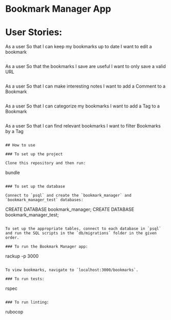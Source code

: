 # Bookmark Manager App

# User Stories:

 As a user
 So that I can keep my bookmarks up to date
 I want to edit a bookmark
 ```
 
 ```
 As a user
 So that the bookmarks I save are useful
 I want to only save a valid URL
 ```
 
 ```
 As a user
 So that I can make interesting notes
 I want to add a Comment to a Bookmark
 ```
 
 ```
 As a user
 So that I can categorize my bookmarks
 I want to add a Tag to a Bookmark
 ```
 ```
 As a user
 So that I can find relevant bookmarks
 I want to filter Bookmarks by a Tag
 ```
 
 ## How to use
 
 ### To set up the project
 
 Clone this repository and then run:
 
 ```
 bundle
 ```
 
 ### To set up the database
 
 Connect to `psql` and create the `bookmark_manager` and `bookmark_manager_test` databases:
 
 ```
 CREATE DATABASE bookmark_manager;
 CREATE DATABASE bookmark_manager_test;
 ```
 
 To set up the appropriate tables, connect to each database in `psql` and run the SQL scripts in the `db/migrations` folder in the given order.
 
 ### To run the Bookmark Manager app:
 
 ```
 rackup -p 3000
 ```
 
 To view bookmarks, navigate to `localhost:3000/bookmarks`.
 
 ### To run tests:
 
 ```
 rspec
 ```
 
 ### To run linting:
 
 ```
 rubocop
 ```